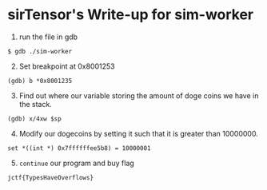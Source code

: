 # sirTensor's Write-up for sim-worker

1. run the file in gdb
```
$ gdb ./sim-worker
```

2. Set breakpoint at 0x8001253
```
(gdb) b *0x8001235
```

3. Find out where our variable storing the amount of doge coins we have in the stack.
```
(gdb) x/4xw $sp
```

4. Modify our dogecoins by setting it such that it is greater than 10000000.
```
set *((int *) 0x7ffffffee5b8) = 10000001
```

5. ```continue``` our program and buy flag
```
jctf{TypesHaveOverflows}
```
